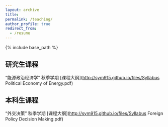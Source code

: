 ```yaml
---
layout: archive
title: 
permalink: /teaching/
author_profile: true
redirect_from:
  - /resume
---
```


{% include base_path %}

## 研究生课程
“能源政治经济学”  秋季学期  [课程大纲](http://sym915.github.io/files/Syllabus Political Economy of Energy.pdf)

## 本科生课程
“外交决策”  秋季学期  [课程大纲](http://sym915.github.io/files/Syllabus Foreign Policy Decision Making.pdf)
